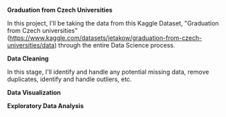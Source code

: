 **Graduation from Czech Universities**

In this project, I'll be taking the data from this Kaggle Dataset, "Graduation from Czech universities" (https://www.kaggle.com/datasets/jetakow/graduation-from-czech-universities/data) through the entire Data Science process.

**Data Cleaning**

In this stage, I'll identify and handle any potential missing data, remove duplicates, identify and handle outliers, etc.

**Data Visualization**

**Exploratory Data Analysis**
